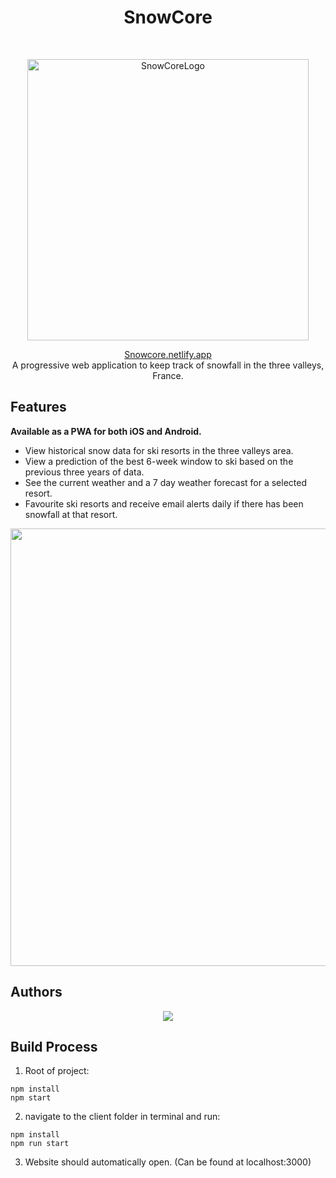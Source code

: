 
<h1 align="center"> SnowCore </h1> <br>
<p align="center">
  <a href="https://snowcore.netlify.app/">
    <img alt="SnowCoreLogo" title="SnowCore" src="https://user-images.githubusercontent.com/64266031/168395875-7509b584-1ded-41de-99d3-cbbff6a918b9.png" width="450">
  </a>
</p>

<p align="center">
 <a href="https://snowcore.netlify.app">Snowcore.netlify.app</a><br>
 A progressive web application to keep track of snowfall in the three valleys, France.
</p>

## Features
**Available as a PWA for both iOS and Android.**

* View historical snow data for ski resorts in the three valleys area.
* View a prediction of the best 6-week window to ski based on the previous three years of data.
* See the current weather and a 7 day weather forecast for a selected resort.
* Favourite ski resorts and receive email alerts daily if there has been snowfall at that resort.

<p align="center">
  <img src = "https://user-images.githubusercontent.com/64266031/168398746-feb5dfae-514f-4854-86b7-dc517dbeaef9.png" width=700>
</p>

## Authors
<p align="center">
<a href="https://github.com/luke-buttifant/snowcore/graphs/contributors">
  <img src="https://contrib.rocks/image?repo=luke-buttifant/snowcore" />
</a>
</p>

## Build Process
1. Root of project:
```
npm install
npm start
```
2. navigate to the client folder in terminal and run: 
```
npm install
npm run start
```

3. Website should automatically open. (Can be found at localhost:3000)


